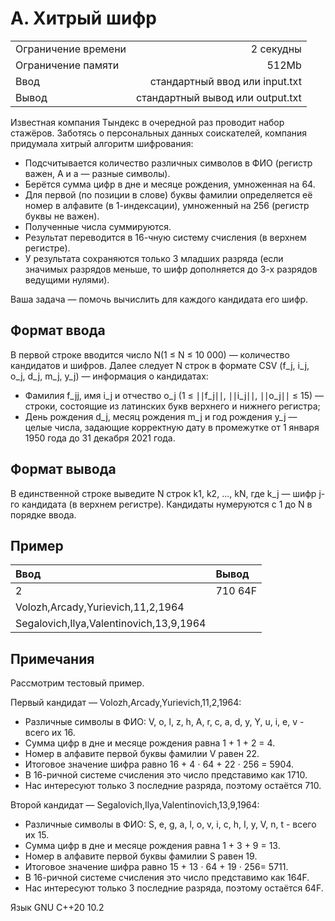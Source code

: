 # A. Хитрый шифр

|                     |                                  |
| :------------------ | -------------------------------: |
| Ограничение времени |                        2 секудны |
| Ограничение памяти  |                            512Mb |
| Ввод                |   стандартный ввод или input.txt |
| Вывод               | стандартный вывод или output.txt |

Известная компания Тындекс в очередной раз проводит набор стажёров.
Заботясь о персональных данных соискателей, компания придумала хитрый алгоритм шифрования:

- Подсчитывается количество различных символов в ФИО (регистр важен, А и а — разные символы).
- Берётся сумма цифр в дне и месяце рождения, умноженная на 64.
- Для первой (по позиции в слове) буквы фамилии определяется её номер в алфавите (в 1-индексации), умноженный на 256 (регистр буквы не важен).
- Полученные числа суммируются.
- Результат переводится в 16-чную систему счисления (в верхнем регистре).
- У результата сохраняются только 3 младших разряда (если значимых разрядов меньше, то шифр дополняется до 3-х разрядов ведущими нулями).

Ваша задача — помочь вычислить для каждого кандидата его шифр.

## Формат ввода

В первой строке вводится число N(1 ≤ N ≤ 10 000) — количество кандидатов и шифров.
Далее следует N строк в формате CSV (f_j, i_j, o_j, d_j, m_j, y_j) — информация о кандидатах:

- Фамилия f_jj, имя i_j и отчество o_j (1 ≤ ∣∣f_j∣∣, ∣∣i_j∣∣, ∣∣o_j∣∣ ≤ 15) — строки, состоящие из латинских букв верхнего и нижнего регистра;
- День рождения d_j, месяц рождения m_j и год рождения y_j — целые числа, задающие корректную дату в промежутке от 1 января 1950 года до 31 декабря 2021 года.

## Формат вывода

В единственной строке выведите N строк k1, k2, ..., kN, где k_j — шифр j-го кандидата (в верхнем регистре). Кандидаты нумеруются с 1 до N в порядке ввода.

## Пример

| Ввод                                    | Вывод   |
| :-------------------------------------- | :------ |
| 2                                       | 710 64F |
| Volozh,Arcady,Yurievich,11,2,1964       |
| Segalovich,Ilya,Valentinovich,13,9,1964 |

## Примечания

Рассмотрим тестовый пример.

Первый кандидат — Volozh,Arcady,Yurievich,11,2,1964:

- Различные символы в ФИО: V, o, l, z, h, A, r, c, a, d, y, Y, u, i, e, v - всего их 16.
- Сумма цифр в дне и месяце рождения равна 1 + 1 + 2 = 4.
- Номер в алфавите первой буквы фамилии V равен 22.
- Итоговое значение шифра равно 16 + 4 ⋅ 64 + 22 ⋅ 256 = 5904.
- В 16-ричной системе счисления это число представимо как 1710.
- Нас интересуют только 3 последние разряда, поэтому остаётся 710.

Второй кандидат — Segalovich,Ilya,Valentinovich,13,9,1964:

- Различные символы в ФИО: S, e, g, a, l, o, v, i, c, h, I, y, V, n, t - всего их 15.
- Сумма цифр в дне и месяце рождения равна 1 + 3 + 9 = 13.
- Номер в алфавите первой буквы фамилии S равен 19.
- Итоговое значение шифра равно 15 + 13 ⋅ 64 + 19 ⋅ 256= 5711.
- В 16-ричной системе счисления это число представимо как 164F.
- Нас интересуют только 3 последние разряда, поэтому остаётся 64F.

Язык GNU C++20 10.2
